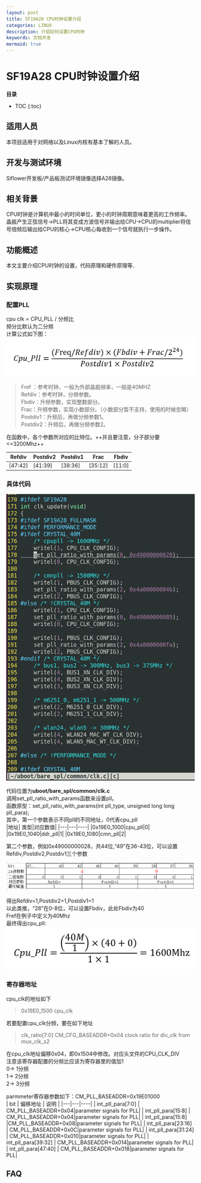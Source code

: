 ```yaml
---
layout: post
title: SF19A28 CPU时钟设置介绍
categories: LINUX
description: 介绍如何设置CPU时钟
keywords: 文档开发
mermaid: true
---
```


# SF19A28 CPU时钟设置介绍

**目录**

* TOC
{:toc}


## 适用人员

本项目适用于对网络以及Linux内核有基本了解的人员。

## 开发与测试环境

Siflower开发板/产品板测试环境镜像选择A28镜像。

## 相关背景

CPU时钟是计算机中最小的时间单位，更小的时钟周期意味着更高的工作频率。
晶振产生正弦信号->PLL将其变成方波信号并输出给CPU->CPU的multiplier将信号倍频后输出给CPU的核心->CPU核心每收到一个信号就执行一步操作。

## 功能概述

本文主要介绍CPU时钟的设置，代码原理和硬件原理等．

## 实现原理  
### 配置PLL  
cpu clk = CPU_PLL / 分频比  
频分比默认为二分频  
计算公式如下图：  
![计算公式](/assets/images/uboot_development_manual/CPUformula.png)  

> Fref ：参考时钟，一般为外部晶振频率，一般是40MHZ  
> Refdiv：参考时钟，分频参数。  
> Fbdiv：升频参数，实现整数部分。  
> Frac：升频参数，实现小数部分。（小数部分暂不支持，使用的时候忽略）  
> Postdiv1：升频后，再做分频参数1。  
> Postdiv2：升频后，再做分频参数2。  

在函数中，各个参数所对应的比特位。++并且要注意，分子部分要<=3200Mhz++

| Refdiv | Postdiv2 | Postdiv1 | Frac | Fbdiv |
|----|----|----|----|----|
| [47:42] | [41:39] | [38:36] | [35:12] | [11:0] |

### 具体代码  
![文件代码](/assets/images/uboot_development_manual/uboot_code.png)  

代码位置为**uboot/bare_spl/common/clk.c**   
调用set_pll_ratio_with_params函数来设置pll。  
函数原型：set_pll_ratio_with_params(int pll_type, unsigned long long pll_para);  
其中，第一个参数表示不同pll的不同地址，0代表cpu_pll  
|地址| 类型|对应数值|
|---|---|----|
|0x19E0_1000|cpu_pll|0|
|0x19E0_1040|ddr_pll|1|
|0x19E0_1080|cmn_pll|2|


第二个参数，例如0x49000000028，共44位,“49”在36-43位，可以设置Refdiv,Postdiv2,Postdiv1三个参数  

![对应数值](/assets/images/uboot_development_manual/calculate.png)  

得出Refdiv=1,Postdiv2=1,Postdiv1=1  
以此类推，“28”在0-8位，可以设置Fbdiv，此处Fbdiv为40  
Fref在例子中定义为40Mhz  
最终得出cpu_pll:  
![最终得数](/assets/images/uboot_development_manual/example_result.png)


### 寄存器地址  
cpu_clk的地址如下
> 0x19E0_1500	cpu_clk    


若要配置cpu_clk分频，要在如下地址
> clk_ratio[7:0]	CM_CFG_BASEADDR+0x04	clock ratio for div_clk from mux_clk_s2	  

在cpu_clk地址偏移0x04，即0x1504中修改。对应头文件的CPU_CLK_DIV  
注意该寄存器配置的分频比应该为寄存器里的值加1  
0-> 1分频  
1-> 2分频  
2-> 3分频  

parmmeter寄存器参数如下：CM_PLL_BASEADDR=0x19E01000  
| bit | 偏移地址 | 说明 |
|---|---|----|
| int_pll_para[7:0] | CM_PLL_BASEADDR+0x04|parameter signals for PLL|
| int_pll_para[15:8] | CM_PLL_BASEADDR+0x04|parameter signals for PLL|
| int_pll_para[15:8] |CM_PLL_BASEADDR+0x08|parameter signals for PLL|
| int_pll_para[23:16] | CM_PLL_BASEADDR+0x0C|parameter signals for PLL|
| int_pll_para[31:24] | CM_PLL_BASEADDR+0x010|parameter signals for PLL|
| int_pll_para[39:32] | CM_PLL_BASEADDR+0x014|parameter signals for PLL|
| int_pll_para[47:40] | CM_PLL_BASEADDR+0x018|parameter signals for PLL|  

## FAQ
